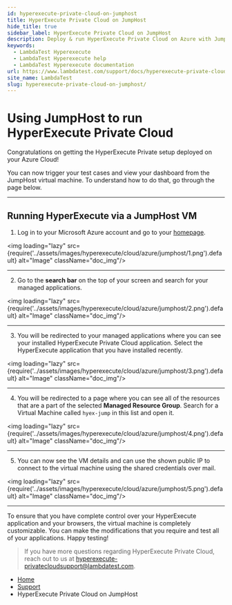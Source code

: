 ```yaml
---
id: hyperexecute-private-cloud-on-jumphost
title: HyperExecute Private Cloud on JumpHost
hide_title: true
sidebar_label: HyperExecute Private Cloud on JumpHost
description: Deploy & run HyperExecute Private Cloud on Azure with JumpHost! Follow our guide for setup, test triggering, and dashboard viewing for a smooth, customizable testing experience.
keywords:
  - LambdaTest Hyperexecute
  - LambdaTest Hyperexecute help
  - LambdaTest Hyperexecute documentation
url: https://www.lambdatest.com/support/docs/hyperexecute-private-cloud-on-jumphost/
site_name: LambdaTest
slug: hyperexecute-private-cloud-on-jumphost/
---
```


<script type="application/ld+json"
      dangerouslySetInnerHTML={{ __html: JSON.stringify({
       "@context": "https://schema.org",
        "@type": "BreadcrumbList",
        "itemListElement": [{
          "@type": "ListItem",
          "position": 1,
          "name": "Home",
          "item": "https://www.lambdatest.com"
        },{
          "@type": "ListItem",
          "position": 2,
          "name": "Support",
          "item": "https://www.lambdatest.com/support/docs/"
        },{
          "@type": "ListItem",
          "position": 3,
          "name": "HyperExecute Concepts",
          "item": "https://www.lambdatest.com/support/docs/hyperexecute-private-cloud-on-jumphost/"
        }]
      })
    }}
></script>

# Using JumpHost to run HyperExecute Private Cloud

Congratulations on getting the HyperExecute Private setup deployed on your Azure Cloud!

You can now trigger your test cases and view your dashboard from the JumpHost virtual machine. To understand how to do that, go through the page below.

***

## Running HyperExecute via a JumpHost VM

1. Log in to your Microsoft Azure account and go to your [homepage](https://portal.azure.com/#home). 

<img loading="lazy" src={require('../assets/images/hyperexecute/cloud/azure/jumphost/1.png').default} alt="Image"  className="doc_img"/>

***

2. Go to the **search bar** on the top of your screen and search for your managed applications. 

<img loading="lazy" src={require('../assets/images/hyperexecute/cloud/azure/jumphost/2.png').default} alt="Image"  className="doc_img"/>

***

3. You will be redirected to your managed applications where you can see your installed  HyperExecute Private Cloud application. Select the HyperExecute application that you have installed recently.

<img loading="lazy" src={require('../assets/images/hyperexecute/cloud/azure/jumphost/3.png').default} alt="Image"  className="doc_img"/>

***

4. You will be redirected to a page where you can see all of the resources that are a part of the selected **Managed Resource Group**. Search for a Virtual Machine called `hyex-jump` in this list and open it. 

<img loading="lazy" src={require('../assets/images/hyperexecute/cloud/azure/jumphost/4.png').default} alt="Image"  className="doc_img"/>

***

5. You can now see the VM details and can use the shown public IP to connect to the virtual machine using the shared credentials over mail.

<img loading="lazy" src={require('../assets/images/hyperexecute/cloud/azure/jumphost/5.png').default} alt="Image"  className="doc_img"/>

***

To ensure that you have complete control over your HyperExecute application and your browsers, the virtual machine is completely customizable. You can make the modifications that you require and test all of your applications. Happy testing!

> If you have more questions regarding HyperExecute Private Cloud, reach out to us at [hyperexecute-privatecloudsupport@lambdatest.com](mailto:hyperexecute-privatecloudsupport@lambdatest.com).

<nav aria-label="breadcrumbs">
  <ul className="breadcrumbs">
    <li className="breadcrumbs__item">
      <a className="breadcrumbs__link" target="_self" href="https://www.lambdatest.com">
        Home
      </a>
    </li>
    <li className="breadcrumbs__item">
      <a className="breadcrumbs__link" target="_self" href="https://www.lambdatest.com/support/docs/">
        Support
      </a>
    </li>
    <li className="breadcrumbs__item breadcrumbs__item--active">
      <span className="breadcrumbs__link">
        HyperExecute Private Cloud on JumpHost
      </span>
    </li>
  </ul>
</nav>